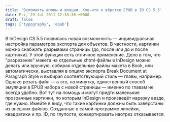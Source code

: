 ```yaml
---
title: 'Вспомнить шпоны и шпации. Кое-что о вёрстке EPUB в ID CS 5.5'
date: Fri, 29 Jul 2011 12:33:30 +0000
draft: false
tags: ['typography', 'epub']
---
```


В InDesign CS 5.5 появилась новая возможность — индивидуальная настройка параметров экспорта для объектов. В частности, картинки можно снабжать разрывами страницы (до, после или до и после картинки). У этой функции есть отличное применение. Дело в том, что "разрезание" макета на отдельные xhtml-файлы в InDesign можно делать или вручную, собирая отдельные файлы макета в Book, или автоматически, выставляя в опциях экспорта Break Document at Paragraph Style и выбирая соответствующий стиль — главы, например. Однако резать файл — а это, на минутку, единственный способ эмуляции в EPUB набора с новой страницы — именно по главам не всегда удобно. Вот тут на помощь и могут придти маленькие прозрачные картинки, по которым InDesign и произведёт нарезку везде, где нужно. Имейте в виду, что такие картинки должны быть завёрстаны из внешних файлов. Созданные в самой программе линейки, квадратики и пр. ID, по глупости, конвертировать наотрез отказывается.